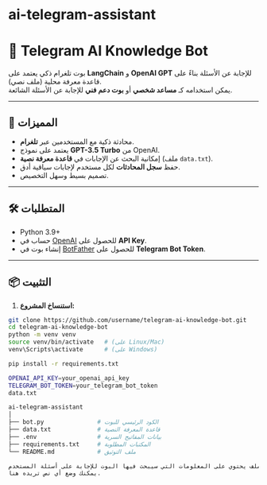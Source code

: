 # ai-telegram-assistant
# 🤖 Telegram AI Knowledge Bot

بوت تلغرام ذكي يعتمد على **LangChain** و **OpenAI GPT** للإجابة عن الأسئلة بناءً على قاعدة معرفة محلية (ملف نصي).  
يمكن استخدامه كـ **مساعد شخصي** أو **بوت دعم فني** للإجابة عن الأسئلة الشائعة.

---

## 🚀 المميزات
- محادثة ذكية مع المستخدمين عبر **تلغرام**.
- يعتمد على نموذج **GPT-3.5 Turbo** من OpenAI.
- إمكانية البحث عن الإجابات في **قاعدة معرفة نصية** (ملف `data.txt`).
- حفظ **سجل المحادثات** لكل مستخدم لإجابات سياقية أدق.
- تصميم بسيط وسهل التخصيص.

---

## 🛠️ المتطلبات

- Python 3.9+
- حساب في [OpenAI](https://platform.openai.com/account/api-keys) للحصول على **API Key**.
- إنشاء بوت في [BotFather](https://t.me/BotFather) للحصول على **Telegram Bot Token**.

---

## 📦 التثبيت

1. **استنساخ المشروع:**
```bash
git clone https://github.com/username/telegram-ai-knowledge-bot.git
cd telegram-ai-knowledge-bot
python -m venv venv
source venv/bin/activate   # (على Linux/Mac)
venv\Scripts\activate      # (على Windows)

pip install -r requirements.txt

OPENAI_API_KEY=your_openai_api_key
TELEGRAM_BOT_TOKEN=your_telegram_bot_token
data.txt

ai-telegram-assistant
│
├── bot.py               # الكود الرئيسي للبوت
├── data.txt             # قاعدة المعرفة النصية
├── .env                 # بيانات المفاتيح السرية
├── requirements.txt     # المكتبات المطلوبة
└── README.md            # ملف التوثيق

هذا الملف يحتوي على المعلومات التي سيبحث فيها البوت للإجابة على أسئلة المستخدم.
يمكنك وضع أي نص تريده هنا.
